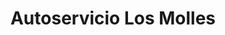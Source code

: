 ---
title: "Autoservicio Los Molles"
url: /termas-del-dayman/autoservicio-los-molles/
shop: comodidad
---